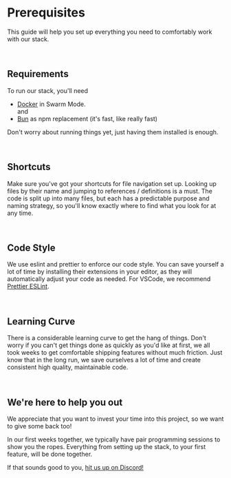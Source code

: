 # Prerequisites

This guide will help you set up everything you need to comfortably work with our stack.

<br>

## Requirements

To run our stack, you'll need

- [Docker](https://www.docker.com/) in Swarm Mode.
  <br> and
- [Bun](https://bun.sh/docs/cli/install) as npm replacement (it's fast, like really fast)

Don't worry about running things yet, just having them installed is enough.

<br>

## Shortcuts

Make sure you've got your shortcuts for file navigation set up. Looking up files by their name and jumping to references / definitions is a must. The code is split up into many files, but each has a predictable purpose and naming strategy, so you'll know exactly where to find what you look for at any time.

<br>

## Code Style

We use eslint and prettier to enforce our code style. You can save yourself a lot of time by installing their extensions in your editor, as they will automatically adjust your code as needed. For VSCode, we recommend [Prettier ESLint](https://marketplace.visualstudio.com/items?itemName=rvest.vs-code-prettier-eslint).

<br>

## Learning Curve

There is a considerable learning curve to get the hang of things. Don't worry if you can't get things done as quickly as you'd like at first, we all took weeks to get comfortable shipping features without much friction. Just know that in the long run, we save ourselves a lot of time and create consistent high quality, maintainable code.

<br>

## We're here to help you out

We appreciate that you want to invest your time into this project, so we want to give some back too!
<br>

In our first weeks together, we typically have pair programming sessions to show you the ropes. Everything from setting up the stack, to your first feature, will be done together.
<br>

If that sounds good to you, [hit us up on Discord!](https://discord.gg/8MvTaUQM2E)
